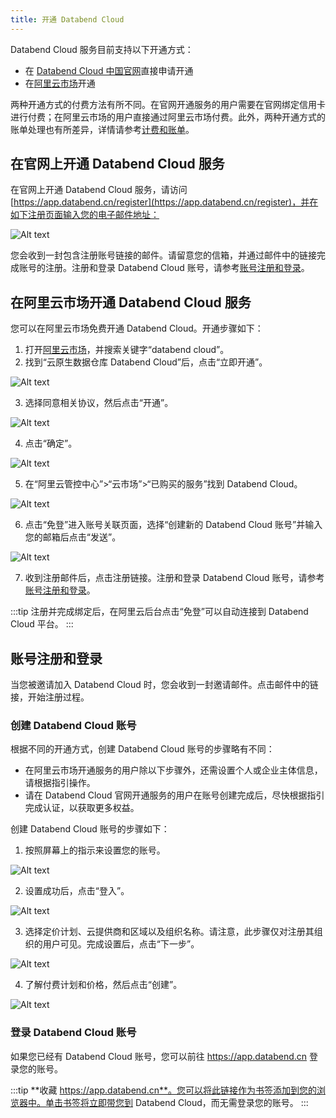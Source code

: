 ```yaml
---
title: 开通 Databend Cloud
---
```


Databend Cloud 服务目前支持以下开通方式：

- 在 [Databend Cloud 中国官网](https://www.databend.cn/)直接申请开通
- 在[阿里云市场](https://www.aliyun.com/search?k=%E4%BA%91%E5%8E%9F%E7%94%9F%E6%95%B0%E6%8D%AE%E4%BB%93%E5%BA%93%20Databend%20Cloud&scene=market)开通

两种开通方式的付费方法有所不同。在官网开通服务的用户需要在官网绑定信用卡进行付费；在阿里云市场的用户直接通过阿里云市场付费。此外，两种开通方式的账单处理也有所差异，详情请参考[计费和账单](../05-manage/03-pricing.md)。

## 在官网上开通 Databend Cloud 服务

在官网上开通 Databend Cloud 服务，请访问 [https://app.databend.cn/register](https://app.databend.cn/register)，并在如下注册页面输入您的电子邮件地址：

![Alt text](@site/static/img/documents_cn/getting-started/register.png)

您会收到一封包含注册账号链接的邮件。请留意您的信箱，并通过邮件中的链接完成账号的注册。注册和登录 Databend Cloud 账号，请参考[账号注册和登录](#账号注册和登录)。

## 在阿里云市场开通 Databend Cloud 服务

您可以在阿里云市场免费开通 Databend Cloud。开通步骤如下：

1. 打开[阿里云市场](https://www.aliyun.com/search?k=%E4%BA%91%E5%8E%9F%E7%94%9F%E6%95%B0%E6%8D%AE%E4%BB%93%E5%BA%93%20Databend%20Cloud&scene=market)，并搜索关键字“databend cloud”。
2. 找到“云原生数据仓库 Databend Cloud”后，点击“立即开通”。

![Alt text](@site/static/img/documents/getting-started/aliyun-buy.png)

3. 选择同意相关协议，然后点击“开通”。

![Alt text](@site/static/img/documents/getting-started/aliyun-agree.png)

4. 点击“确定”。

![Alt text](@site/static/img/documents/getting-started/aliyun-ok.png)

5. 在“阿里云管控中心”>“云市场”>“已购买的服务”找到 Databend Cloud。

![Alt text](@site/static/img/documents/getting-started/activate-1.png)

6. 点击“免登”进入账号关联页面，选择“创建新的 Databend Cloud 账号”并输入您的邮箱后点击“发送”。

![Alt text](@site/static/img/documents/getting-started/activate-2.jpg)

7. 收到注册邮件后，点击注册链接。注册和登录 Databend Cloud 账号，请参考[账号注册和登录](#账号注册和登录)。

:::tip
注册并完成绑定后，在阿里云后台点击“免登”可以自动连接到 Databend Cloud 平台。
:::

## 账号注册和登录

当您被邀请加入 Databend Cloud 时，您会收到一封邀请邮件。点击邮件中的链接，开始注册过程。

### 创建 Databend Cloud 账号

根据不同的开通方式，创建 Databend Cloud 账号的步骤略有不同：

- 在阿里云市场开通服务的用户除以下步骤外，还需设置个人或企业主体信息，请根据指引操作。
- 请在 Databend Cloud 官网开通服务的用户在账号创建完成后，尽快根据指引完成认证，以获取更多权益。

创建 Databend Cloud 账号的步骤如下：

1. 按照屏幕上的指示来设置您的账号。

![Alt text](@site/static/img/documents_cn/getting-started/01.png)

2. 设置成功后，点击“登入”。

![Alt text](@site/static/img/documents_cn/getting-started/01-2.png)

3. 选择定价计划、云提供商和区域以及组织名称。请注意，此步骤仅对注册其组织的用户可见。完成设置后，点击“下一步”。

![Alt text](@site/static/img/documents_cn/getting-started/02.png)

4. 了解付费计划和价格，然后点击“创建”。

![Alt text](@site/static/img/documents_cn/getting-started/03.png)

### 登录 Databend Cloud 账号

如果您已经有 Databend Cloud 账号，您可以前往 https://app.databend.cn 登录您的账号。

:::tip
**收藏 https://app.databend.cn**。您可以将此链接作为书签添加到您的浏览器中。单击书签将立即带您到 Databend Cloud，而无需登录您的账号。
:::